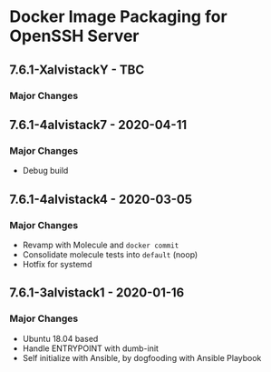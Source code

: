 # Docker Image Packaging for OpenSSH Server

## 7.6.1-XalvistackY - TBC

### Major Changes

## 7.6.1-4alvistack7 - 2020-04-11

### Major Changes

  - Debug build

## 7.6.1-4alvistack4 - 2020-03-05

### Major Changes

  - Revamp with Molecule and `docker commit`
  - Consolidate molecule tests into `default` (noop)
  - Hotfix for systemd

## 7.6.1-3alvistack1 - 2020-01-16

### Major Changes

  - Ubuntu 18.04 based
  - Handle ENTRYPOINT with dumb-init
  - Self initialize with Ansible, by dogfooding with Ansible Playbook

